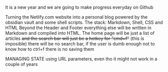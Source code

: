 It is a new year and we are going to make progress everyday on Github

Turning the Netlify.com website into a personal blog powered by the obsidian vault and some shell scripts.
The stack: Markdown, Shell, CSS and HTML
Beyond the Header and Footer everything else will be written in Markdown and compiled into HTML. The home page will be just a list of articles ~~and the search bar will just be a hotkey for "cmd+f"~~ (this is imposible) there will be no search bar, if the user is dumb enough not to know how to ctrl+f there is no saving them

MANAGING STATE
	using URL parameters, even tho it might not work in a couple of years